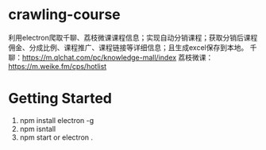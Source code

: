 #  crawling-course
利用electron爬取千聊、荔枝微课课程信息；实现自动分销课程；获取分销后课程佣金、分成比例、课程推广、课程链接等详细信息；且生成excel保存到本地。
千聊：https://m.qlchat.com/pc/knowledge-mall/index
 荔枝微课：https://m.weike.fm/cps/hotlist

# Getting Started

1.  npm install electron -g
2.	npm isntall 
3.	npm start or electron .
